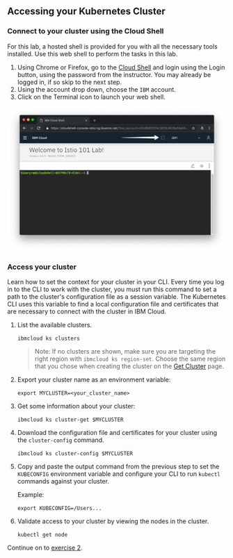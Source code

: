 ## Accessing your Kubernetes Cluster

### Connect to your cluster using the Cloud Shell

For this lab, a hosted shell is provided for you with all the necessary tools installed. Use this web shell to perform the tasks in this lab.

1. Using Chrome or Firefox, go to the [Cloud Shell](https://cloudshell-console-ikslab.us-south.cf.cloud.ibm.com/) and login using the Login button, using the password from the instructor. You may already be logged in, if so skip to the next step.
2. Using the account drop down, choose the `IBM` account.
3. Click on the Terminal icon to launch your web shell.

![](../README_images/cloudshell.png)

### Access your cluster
Learn how to set the context for your cluster in your CLI. Every time you log in to the CLI to work with the cluster, you must run this command to set a path to the cluster's configuration file as a session variable. The Kubernetes CLI uses this variable to find a local configuration file and certificates that are necessary to connect with the cluster in IBM Cloud.

1. List the available clusters.

    ```shell
    ibmcloud ks clusters
    ```

    > Note: If no clusters are shown, make sure you are targeting the right region with `ibmcloud ks region-set`. Choose the same region that you chose when creating the cluster on the [Get Cluster](https://get-cluster.mybluemix.net/) page.

2. Export your cluster name as an environment variable:

    ```shell
    export MYCLUSTER=<your_cluster_name>
    ```

3. Get some information about your cluster:

    ```shell
    ibmcloud ks cluster-get $MYCLUSTER
    ```

4. Download the configuration file and certificates for your cluster using the `cluster-config` command.

    ```shell
    ibmcloud ks cluster-config $MYCLUSTER
    ```

5. Copy and paste the output command from the previous step to set the `KUBECONFIG` environment variable and configure your CLI to run `kubectl` commands against your cluster.

    Example:
    ```shell
    export KUBECONFIG=/Users...
    ```

6. Validate access to your cluster by viewing the nodes in the cluster.

    ```shell
    kubectl get node
    ```
    
Continue on to [exercise 2](../exercise-2/README.md).